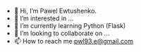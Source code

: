 - 👋 Hi, I’m Pawel Ewtushenko.
- 👀 I’m interested in ...
- 🌱 I’m currently learning Python (Flask)
- 💞️ I’m looking to collaborate on ...
- 📫 How to reach me pwl93.e@gmail.com

<!---
pwl-ev/pwl-ev is a ✨ special ✨ repository because its `README.md` (this file) appears on your GitHub profile.
You can click the Preview link to take a look at your changes.
--->
